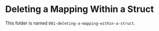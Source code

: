 # Deleting a Mapping Within a Struct

This folder is named `081-deleting-a-mapping-within-a-struct`.